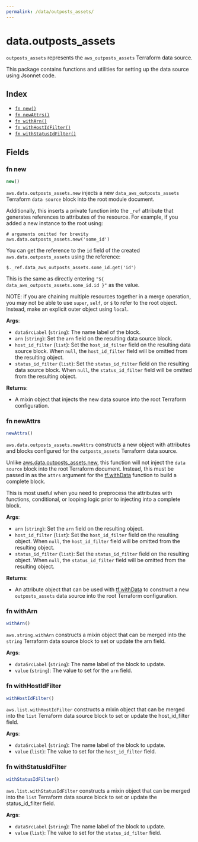 ```yaml
---
permalink: /data/outposts_assets/
---
```


# data.outposts_assets

`outposts_assets` represents the `aws_outposts_assets` Terraform data source.



This package contains functions and utilities for setting up the data source using Jsonnet code.


## Index

* [`fn new()`](#fn-new)
* [`fn newAttrs()`](#fn-newattrs)
* [`fn withArn()`](#fn-witharn)
* [`fn withHostIdFilter()`](#fn-withhostidfilter)
* [`fn withStatusIdFilter()`](#fn-withstatusidfilter)

## Fields

### fn new

```ts
new()
```


`aws.data.outposts_assets.new` injects a new `data_aws_outposts_assets` Terraform `data source`
block into the root module document.

Additionally, this inserts a private function into the `_ref` attribute that generates references to attributes of the
resource. For example, if you added a new instance to the root using:

    # arguments omitted for brevity
    aws.data.outposts_assets.new('some_id')

You can get the reference to the `id` field of the created `aws.data.outposts_assets` using the reference:

    $._ref.data_aws_outposts_assets.some_id.get('id')

This is the same as directly entering `"${ data_aws_outposts_assets.some_id.id }"` as the value.

NOTE: if you are chaining multiple resources together in a merge operation, you may not be able to use `super`, `self`,
or `$` to refer to the root object. Instead, make an explicit outer object using `local`.

**Args**:
  - `dataSrcLabel` (`string`): The name label of the block.
  - `arn` (`string`): Set the `arn` field on the resulting data source block.
  - `host_id_filter` (`list`): Set the `host_id_filter` field on the resulting data source block. When `null`, the `host_id_filter` field will be omitted from the resulting object.
  - `status_id_filter` (`list`): Set the `status_id_filter` field on the resulting data source block. When `null`, the `status_id_filter` field will be omitted from the resulting object.

**Returns**:
- A mixin object that injects the new data source into the root Terraform configuration.


### fn newAttrs

```ts
newAttrs()
```


`aws.data.outposts_assets.newAttrs` constructs a new object with attributes and blocks configured for the `outposts_assets`
Terraform data source.

Unlike [aws.data.outposts_assets.new](#fn-new), this function will not inject the `data source`
block into the root Terraform document. Instead, this must be passed in as the `attrs` argument for the
[tf.withData](https://github.com/tf-libsonnet/core/tree/main/docs#fn-withdata) function to build a complete block.

This is most useful when you need to preprocess the attributes with functions, conditional, or looping logic prior to
injecting into a complete block.

**Args**:
  - `arn` (`string`): Set the `arn` field on the resulting object.
  - `host_id_filter` (`list`): Set the `host_id_filter` field on the resulting object. When `null`, the `host_id_filter` field will be omitted from the resulting object.
  - `status_id_filter` (`list`): Set the `status_id_filter` field on the resulting object. When `null`, the `status_id_filter` field will be omitted from the resulting object.

**Returns**:
  - An attribute object that can be used with [tf.withData](https://github.com/tf-libsonnet/core/tree/main/docs#fn-withdata) to construct a new `outposts_assets` data source into the root Terraform configuration.


### fn withArn

```ts
withArn()
```

`aws.string.withArn` constructs a mixin object that can be merged into the `string`
Terraform data source block to set or update the arn field.



**Args**:
  - `dataSrcLabel` (`string`): The name label of the block to update.
  - `value` (`string`): The value to set for the `arn` field.


### fn withHostIdFilter

```ts
withHostIdFilter()
```

`aws.list.withHostIdFilter` constructs a mixin object that can be merged into the `list`
Terraform data source block to set or update the host_id_filter field.



**Args**:
  - `dataSrcLabel` (`string`): The name label of the block to update.
  - `value` (`list`): The value to set for the `host_id_filter` field.


### fn withStatusIdFilter

```ts
withStatusIdFilter()
```

`aws.list.withStatusIdFilter` constructs a mixin object that can be merged into the `list`
Terraform data source block to set or update the status_id_filter field.



**Args**:
  - `dataSrcLabel` (`string`): The name label of the block to update.
  - `value` (`list`): The value to set for the `status_id_filter` field.
